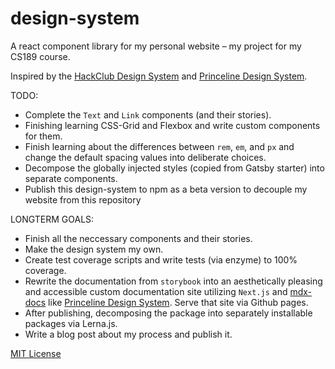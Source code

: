 # design-system

A react component library for my personal website – my project for my CS189 course.

Inspired by the [HackClub Design System][hackclub] and [Princeline Design System][priceline].

TODO:
- Complete the `Text` and `Link` components (and their stories).
- Finishing learning CSS-Grid and Flexbox and write custom components for them.
- Finish learning about the differences between `rem`, `em`, and `px` and change the default spacing values into deliberate choices.
- Decompose the globally injected styles (copied from Gatsby starter) into separate components.
- Publish this design-system to npm as a beta version to decouple my website from this repository

LONGTERM GOALS:
- Finish all the neccessary components and their stories.
- Make the design system my own.
- Create test coverage scripts and write tests (via enzyme) to 100% coverage.
- Rewrite the documentation from `storybook` into an aesthetically pleasing and accessible custom documentation site utilizing `Next.js` and [mdx-docs][mdx] like [Princeline Design System][priceline]. Serve that site via Github pages.
- After publishing, decomposing the package into separately installable packages via Lerna.js.
- Write a blog post about my process and publish it.

[hackclub]: https://github.com/pricelinelabs/design-system
[priceline]: https://github.com/pricelinelabs/design-system
[FA]: https://fontawesome.com/how-to-use/on-the-web/using-with/react
[mdx]: https://github.com/jxnblk/mdx-docs

[MIT License](LICENSE.md)